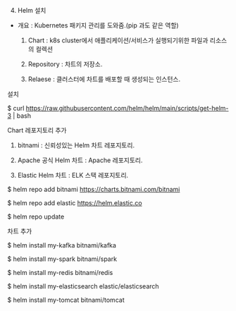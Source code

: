 4. Helm 설치

- 개요 : Kubernetes 패키지 관리를 도와줌.(pip 과도 같은 역할)

  1. Chart : k8s cluster에서 애플리케이션/서비스가 실행되기위한 파일과 리소스의 컬렉션
 
  2. Repository : 차트의 저장소.

  3. Relaese : 클러스터에 차트를 배포할 때 생성되는 인스턴스.

설치

$ curl https://raw.githubusercontent.com/helm/helm/main/scripts/get-helm-3 | bash

Chart 레포지토리 추가

  1. bitnami : 신뢰성있는 Helm 차트 레포지토리.
    
  2. Apache 공식 Helm 차트 : Apache 레포지토리.
   
  3. Elastic Helm 차트 : ELK 스택 레포지토리.

$ helm repo add bitnami https://charts.bitnami.com/bitnami

$ helm repo add elastic https://helm.elastic.co

$ helm repo update

차트 추가

$ helm install my-kafka bitnami/kafka

$ helm install my-spark bitnami/spark

$ helm install my-redis bitnami/redis

$ helm install my-elasticsearch elastic/elasticsearch

$ helm install my-tomcat bitnami/tomcat








